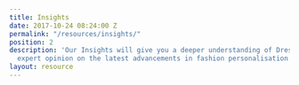 ```yaml
---
title: Insights
date: 2017-10-24 08:24:00 Z
permalink: "/resources/insights/"
position: 2
description: 'Our Insights will give you a deeper understanding of Dressipi and
  expert opinion on the latest advancements in fashion personalisation. '
layout: resource
---
```


